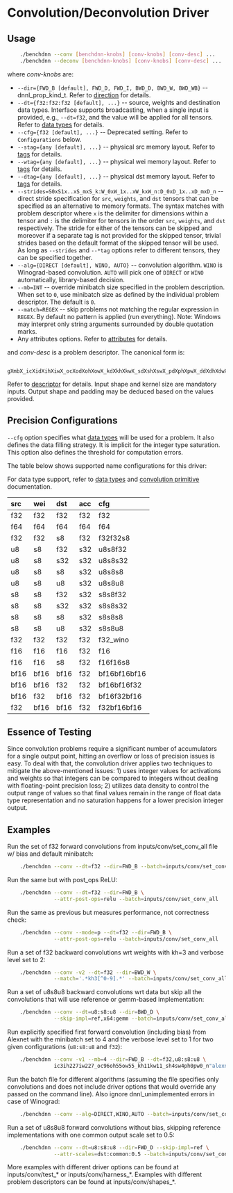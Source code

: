 # Convolution/Deconvolution Driver

## Usage
``` sh
    ./benchdnn --conv [benchdnn-knobs] [conv-knobs] [conv-desc] ...
    ./benchdnn --deconv [benchdnn-knobs] [conv-knobs] [conv-desc] ...
```

where *conv-knobs* are:

 - `--dir={FWD_B [default], FWD_D, FWD_I, BWD_D, BWD_W, BWD_WB}`
            -- dnnl_prop_kind_t. Refer to [direction](knobs_dir.md) for details.
 - `--dt={f32:f32:f32 [default], ...}` -- source, weights and destination data
            types. Interface supports broadcasting, when a single input is
            provided, e.g., `--dt=f32`, and the value will be applied for all
            tensors. Refer to [data types](knobs_dt.md) for details.
 - `--cfg={f32 [default], ...}` -- Deprecated setting.
            Refer to ``Configurations`` below.
 - `--stag={any [default], ...}` -- physical src memory layout.
            Refer to [tags](knobs_tag.md) for details.
 - `--wtag={any [default], ...}` -- physical wei memory layout.
            Refer to [tags](knobs_tag.md) for details.
 - `--dtag={any [default], ...}` -- physical dst memory layout.
            Refer to [tags](knobs_tag.md) for details.
 - `--strides=S0xS1x..xS_mxS_k:W_0xW_1x..xW_kxW_n:D_0xD_1x..xD_mxD_n` -- direct
            stride specification for `src`, `weights`, and `dst` tensors that
            can be specified as an alternative to memory formats. The syntax
            matches with problem descriptor where `x` is the delimiter for
            dimensions within a tensor and `:` is the delimiter for tensors in
            the order `src`, `weights`, and `dst` respectively. The stride for
            either of the tensors can be skipped and moreover if a separate tag
            is not provided for the skipped tensor, trivial strides based on the
            default format of the skipped tensor will be used. As long as
            `--strides` and `--*tag` options refer to different tensors, they
            can be specified together.
 - `--alg={DIRECT [default], WINO, AUTO}` -- convolution algorithm. `WINO` is
            Winograd-based convolution. `AUTO` will pick one of `DIRECT` or
            `WINO` automatically, library-based decision.
 - `--mb=INT` -- override minibatch size specified in the problem description.
             When set to `0`, use minibatch size as defined by the individual
             problem descriptor. The default is `0`.
 - `--match=REGEX` -- skip problems not matching the regular expression in
            `REGEX`. By default no pattern is applied (run everything).
            Note: Windows may interpret only string arguments surrounded by
            double quotation marks.
 - Any attributes options. Refer to [attributes](knobs_attr.md) for details.

and *conv-desc* is a problem descriptor. The canonical form is:
```
    gXmbX_icXidXihXiwX_ocXodXohXowX_kdXkhXkwX_sdXshXswX_pdXphXpwX_ddXdhXdwX_nS
```
Refer to [descriptor](knobs_desc.md) for details. Input shape and kernel size
are mandatory inputs. Output shape and padding may be deduced based on the
values provided.

## Precision Configurations

`--cfg` option specifies what [data types](knobs_dt.md) will be used for a
problem. It also defines the data filling strategy. It is implicit for the
integer type saturation. This option also defines the threshold for computation
errors.

The table below shows supported name configurations for this driver:

For data type support, refer to [data types](https://oneapi-src.github.io/oneDNN/dev_guide_data_types.html)
and [convolution primitive](https://oneapi-src.github.io/oneDNN/dev_guide_convolution.html#data-types)
documentation.

| src  | wei  | dst  | acc  | cfg             |
|:---  |:---  |:---  |:---  |:---             |
| f32  | f32  | f32  | f32  | f32             |
| f64  | f64  | f64  | f64  | f64             |
| f32  | f32  | s8   | f32  | f32f32s8        |
| u8   | s8   | f32  | s32  | u8s8f32         |
| u8   | s8   | s32  | s32  | u8s8s32         |
| u8   | s8   | s8   | s32  | u8s8s8          |
| u8   | s8   | u8   | s32  | u8s8u8          |
| s8   | s8   | f32  | s32  | s8s8f32         |
| s8   | s8   | s32  | s32  | s8s8s32         |
| s8   | s8   | s8   | s32  | s8s8s8          |
| s8   | s8   | u8   | s32  | s8s8u8          |
| f32  | f32  | f32  | f32  | f32_wino        |
| f16  | f16  | f16  | f32  | f16             |
| f16  | f16  | s8   | f32  | f16f16s8        |
| bf16 | bf16 | bf16 | f32  | bf16bf16bf16    |
| bf16 | bf16 | f32  | f32  | bf16bf16f32     |
| bf16 | f32  | bf16 | f32  | bf16f32bf16     |
| f32  | bf16 | bf16 | f32  | f32bf16bf16     |

## Essence of Testing

Since convolution problems require a significant number of accumulators for a
single output point, hitting an overflow or loss of precision issues is easy.
To deal with that, the convolution driver applies two techniques to mitigate the
above-mentioned issues: 1) uses integer values for activations and weights so
that integers can be compared to integers without dealing with floating-point
precision loss; 2) utilizes data density to control the output range of values
so that final values remain in the range of float data type representation and
no saturation happens for a lower precision integer output.

## Examples

Run the set of f32 forward convolutions from inputs/conv/set_conv_all file w/ bias and
default minibatch:
``` sh
    ./benchdnn --conv --dt=f32 --dir=FWD_B --batch=inputs/conv/set_conv_all
```

Run the same but with post_ops ReLU:
``` sh
    ./benchdnn --conv --dt=f32 --dir=FWD_B \
               --attr-post-ops=relu --batch=inputs/conv/set_conv_all
```

Run the same as previous but measures performance, not correctness check:
``` sh
    ./benchdnn --conv --mode=p --dt=f32 --dir=FWD_B \
               --attr-post-ops=relu --batch=inputs/conv/set_conv_all
```

Run a set of f32 backward convolutions wrt weights with kh=3 and
verbose level set to 2:
``` sh
    ./benchdnn --conv -v2 --dt=f32 --dir=BWD_W \
               --match='.*kh3[^0-9].*' --batch=inputs/conv/set_conv_all
```

Run a set of u8s8u8 backward convolutions wrt data but skip all
the convolutions that will use reference or gemm-based implementation:
``` sh
    ./benchdnn --conv --dt=u8:s8:u8 --dir=BWD_D \
               --skip-impl=ref,x64:gemm --batch=inputs/conv/set_conv_all
```

Run explicitly specified first forward convolution (including bias) from Alexnet
with the minibatch set to 4 and the verbose level set to 1 for two given
configurations (`u8:s8:u8` and `f32`):
``` sh
    ./benchdnn --conv -v1 --mb=4 --dir=FWD_B --dt=f32,u8:s8:u8 \
               ic3ih227iw227_oc96oh55ow55_kh11kw11_sh4sw4ph0pw0_n"alexnet:conv1"
```

Run the batch file for different algorithms (assuming the file specifies only
convolutions and does not include driver options that would override any passed
on the command line). Also ignore dnnl_unimplemented errors in case of
Winograd:
``` sh
    ./benchdnn --conv --alg=DIRECT,WINO,AUTO --batch=inputs/conv/set_conv_all
```

Run a set of u8s8u8 forward convolutions without bias, skipping
reference implementations with one common output scale set to 0.5:
``` sh
    ./benchdnn --conv --dt=u8:s8:u8 --dir=FWD_D --skip-impl=ref \
               --attr-scales=dst:common:0.5 --batch=inputs/conv/set_conv_all
```

More examples with different driver options can be found at inputs/conv/test_\*
or inputs/conv/harness_\*. Examples with different problem descriptors can be
found at inputs/conv/shapes_\*.

